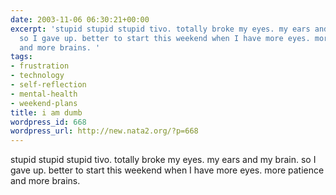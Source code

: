 ```yaml
---
date: 2003-11-06 06:30:21+00:00
excerpt: 'stupid stupid stupid tivo. totally broke my eyes. my ears and my brain.
  so I gave up. better to start this weekend when I have more eyes. more patience
  and more brains. '
tags:
- frustration
- technology
- self-reflection
- mental-health
- weekend-plans
title: i am dumb
wordpress_id: 668
wordpress_url: http://new.nata2.org/?p=668
---
```


stupid stupid stupid tivo. totally broke my eyes. my ears and my brain. so I gave up. better to start this weekend when I have more eyes. more patience and more brains.